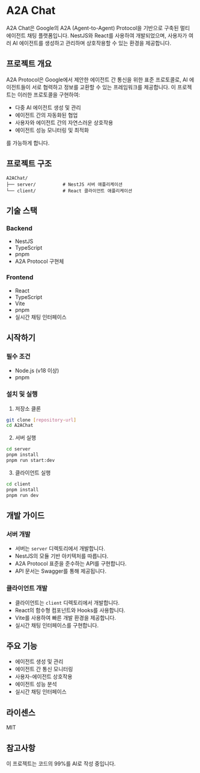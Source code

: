 # A2A Chat

A2A Chat은 Google의 A2A (Agent-to-Agent) Protocol을 기반으로 구축된 멀티 에이전트 채팅 플랫폼입니다. NestJS와 React를 사용하여 개발되었으며, 사용자가 여러 AI 에이전트를 생성하고 관리하며 상호작용할 수 있는 환경을 제공합니다.

## 프로젝트 개요

A2A Protocol은 Google에서 제안한 에이전트 간 통신을 위한 표준 프로토콜로, AI 에이전트들이 서로 협력하고 정보를 교환할 수 있는 프레임워크를 제공합니다. 이 프로젝트는 이러한 프로토콜을 구현하여:

- 다중 AI 에이전트 생성 및 관리
- 에이전트 간의 자동화된 협업
- 사용자와 에이전트 간의 자연스러운 상호작용
- 에이전트 성능 모니터링 및 최적화

를 가능하게 합니다.

## 프로젝트 구조

```
A2AChat/
├── server/          # NestJS 서버 애플리케이션
└── client/          # React 클라이언트 애플리케이션
```

## 기술 스택

### Backend
- NestJS
- TypeScript
- pnpm
- A2A Protocol 구현체

### Frontend
- React
- TypeScript
- Vite
- pnpm
- 실시간 채팅 인터페이스

## 시작하기

### 필수 조건
- Node.js (v18 이상)
- pnpm

### 설치 및 실행

1. 저장소 클론
```bash
git clone [repository-url]
cd A2AChat
```

2. 서버 실행
```bash
cd server
pnpm install
pnpm run start:dev
```

3. 클라이언트 실행
```bash
cd client
pnpm install
pnpm run dev
```

## 개발 가이드

### 서버 개발
- 서버는 `server` 디렉토리에서 개발합니다.
- NestJS의 모듈 기반 아키텍처를 따릅니다.
- A2A Protocol 표준을 준수하는 API를 구현합니다.
- API 문서는 Swagger를 통해 제공됩니다.

### 클라이언트 개발
- 클라이언트는 `client` 디렉토리에서 개발합니다.
- React의 함수형 컴포넌트와 Hooks를 사용합니다.
- Vite를 사용하여 빠른 개발 환경을 제공합니다.
- 실시간 채팅 인터페이스를 구현합니다.

## 주요 기능

- 에이전트 생성 및 관리
- 에이전트 간 통신 모니터링
- 사용자-에이전트 상호작용
- 에이전트 성능 분석
- 실시간 채팅 인터페이스

## 라이센스
MIT 

## 참고사항
이 프로젝트는 코드의 99%를 AI로 작성 중입니다.

